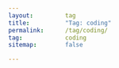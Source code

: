 ```yaml
---
layout:         tag
title:          "Tag: coding"
permalink:      /tag/coding/
tag:            coding
sitemap:        false

---
```


